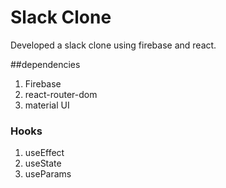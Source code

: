 # Slack Clone 
 
 Developed a slack clone using firebase and react.

##dependencies 
1. Firebase
2. react-router-dom
3. material UI

### Hooks
1. useEffect
2. useState
3. useParams
